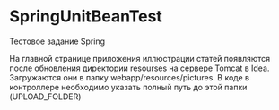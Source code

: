 # SpringUnitBeanTest
Тестовое задание Spring

На главной странице приложения иллюстрации статей появляются после обновления директории resourses на сервере Tomcat в Idea. Загружаются они в папку webapp/resources/pictures. В коде в контроллере необходимо указать полный путь до этой папки (UPLOAD_FOLDER)
